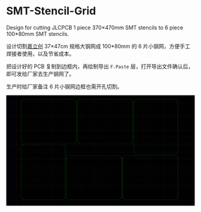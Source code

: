 # SMT-Stencil-Grid

Design for cutting JLCPCB 1 piece 370×470mm SMT stencils to 6 piece 100*80mm SMT stencils.

设计切割[嘉立创](https://www.sz-jlc.com) 37×47cm 规格大钢网成 100*80mm 的 6 片小钢网，方便手工焊接者使用，以及节省成本。

把设计好的 PCB 复制到边框内，再绘制导出 `F.Paste` 层，打开导出文件确认后，即可发给厂家去生产钢网了。

生产时给厂家备注 6 片小钢网边框也需开孔切割。

![](Images/IMG_0001.png)
